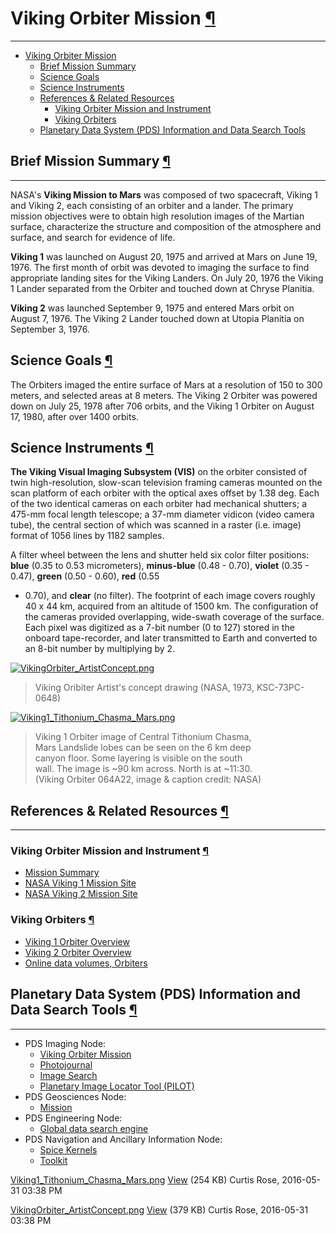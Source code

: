 <div id="main">

<div id="content">

<div class="contextual">

</div>

<div class="wiki wiki-page">

<span id="Viking-Orbiter-Mission"></span>

# Viking Orbiter Mission [¶](#Viking-Orbiter-Mission-)

-----

  - [Viking Orbiter Mission](#Viking-Orbiter-Mission-)
      - [Brief Mission Summary](#Brief-Mission-Summary-)
      - [Science Goals](#Science-Goals-)
      - [Science Instruments](#Science-Instruments-)
      - [References & Related
        Resources](#References--Related-Resources-)
          - [Viking Orbiter Mission and
            Instrument](#Viking-Orbiter-Mission-and-Instrument-)
          - [Viking Orbiters](#Viking-Orbiters-)
      - [Planetary Data System (PDS) Information and Data Search
        Tools](#Planetary-Data-System-PDS-Information-and-Data-Search-Tools-)

<span id="Brief-Mission-Summary"></span>

## Brief Mission Summary [¶](#Brief-Mission-Summary-)

-----

NASA's **Viking Mission to Mars** was composed of two spacecraft, Viking
1 and Viking 2, each consisting of an orbiter and a lander. The primary
mission objectives were to obtain high resolution images of the Martian
surface, characterize the structure and composition of the atmosphere
and surface, and search for evidence of life.

**Viking 1** was launched on August 20, 1975 and arrived at Mars on June
19, 1976. The first month of orbit was devoted to imaging the surface to
find appropriate landing sites for the Viking Landers. On July 20, 1976
the Viking 1 Lander separated from the Orbiter and touched down at
Chryse Planitia.

**Viking 2** was launched September 9, 1975 and entered Mars orbit on
August 7, 1976. The Viking 2 Lander touched down at Utopia Planitia on
September 3, 1976.

<span id="Science-Goals"></span>

## Science Goals [¶](#Science-Goals-)

The Orbiters imaged the entire surface of Mars at a resolution of 150 to
300 meters, and selected areas at 8 meters. The Viking 2 Orbiter was
powered down on July 25, 1978 after 706 orbits, and the Viking 1 Orbiter
on August 17, 1980, after over 1400 orbits.

<span id="Science-Instruments"></span>

## Science Instruments [¶](#Science-Instruments-)

**The Viking Visual Imaging Subsystem (VIS)** on the orbiter consisted
of twin high-resolution, slow-scan television framing cameras mounted on
the scan platform of each orbiter with the optical axes offset by 1.38
deg. Each of the two identical cameras on each orbiter had mechanical
shutters; a 475-mm focal length telescope; a 37-mm diameter vidicon
(video camera tube), the central section of which was scanned in a
raster (i.e. image) format of 1056 lines by 1182 samples.

A filter wheel between the lens and shutter held six color filter
positions: **blue** (0.35 to 0.53 micrometers), **minus-blue** (0.48 -
0.70), **violet** (0.35 - 0.47), **green** (0.50 - 0.60), **red** (0.55
- 0.70), and **clear** (no filter). The footprint of each image covers
roughly 40 x 44 km, acquired from an altitude of 1500 km. The
configuration of the cameras provided overlapping, wide-swath coverage
of the surface. Each pixel was digitized as a 7-bit number (0 to 127)
stored in the onboard tape-recorder, and later transmitted to Earth and
converted to an 8-bit number by multiplying by 2.

[![VikingOrbiter\_ArtistConcept.png](attachments/thumbnail/943/300.png)](attachments/download/943/VikingOrbiter_ArtistConcept.png "Viking Oribiter Artist's concept drawing")

> Viking Oribiter Artist's concept drawing (NASA, 1973, KSC-73PC-0648)

[![Viking1\_Tithonium\_Chasma\_Mars.png](attachments/thumbnail/942/300.png)](attachments/download/942/Viking1_Tithonium_Chasma_Mars.png "Viking1 Tithonium Chasm Mars")

> Viking 1 Orbiter image of Central Tithonium Chasma,  
> Mars Landslide lobes can be seen on the 6 km deep  
> canyon floor. Some layering is visible on the south  
> wall. The image is \~90 km across. North is at \~11:30.  
> (Viking Orbiter 064A22, image & caption credit: NASA)

<span id="References-amp-Related-Resources"></span>

## References & Related Resources [¶](#References--Related-Resources-)

-----

<span id="Viking-Orbiter-Mission-and-Instrument"></span>

### Viking Orbiter Mission and Instrument [¶](#Viking-Orbiter-Mission-and-Instrument-)

  - [Mission Summary](http://nssdc.gsfc.nasa.gov/planetary/viking.html)
  - [NASA Viking 1 Mission
    Site](http://solarsystem.nasa.gov/missions/viking01)
  - [NASA Viking 2 Mission
    Site](http://solarsystem.nasa.gov/missions/viking02)

<span id="Viking-Orbiters"></span>

### Viking Orbiters [¶](#Viking-Orbiters-)

  - [Viking 1 Orbiter
    Overview](http://nssdc.gsfc.nasa.gov/nmc/masterCatalog.do?sc=1975-075A)
  - [Viking 2 Orbiter
    Overview](http://nssdc.gsfc.nasa.gov/nmc/spacecraftDisplay.do?id=1975-083A)
  - [Online data volumes,
    Orbiters](http://pds-imaging.jpl.nasa.gov/volumes/viking.html#vkoEDR)

<span id="Planetary-Data-System-PDS-Information-and-Data-Search-Tools"></span>

## Planetary Data System (PDS) Information and Data Search Tools [¶](#Planetary-Data-System-PDS-Information-and-Data-Search-Tools-)

-----

  - PDS Imaging Node:
      - [Viking Orbiter
        Mission](http://pds-imaging.jpl.nasa.gov/portal/vikingo_mission.html)
      - [Photojournal](http://photojournal.jpl.nasa.gov/mission/Viking)
      - [Image
        Search](http://pds-imaging.jpl.nasa.gov/cgi-bin/Atlas/search.pl?INSTRUMENT_HOST_NAME=VIKING_ORBITER)
      - [Planetary Image Locator Tool
        (PILOT)](http://pilot.wr.usgs.gov/index.php?view=map&target=mars)
  - PDS Geosciences Node:
      - [Mission](http://geo.pds.nasa.gov/missions/viking/index.htm)
  - PDS Engineering Node:
      - [Global data search engine](http://pds.nasa.gov/)
  - PDS Navigation and Ancillary Information Node:
      - [Spice
        Kernels](http://nssdc.gsfc.nasa.gov/nmc/datasetDisplay.do?id=PSCM-00036)
      - [Toolkit](ftp://naif.jpl.nasa.gov/pub/naif/toolkit/)

</div>

<div class="attachments">

<div class="contextual">

</div>

[Viking1\_Tithonium\_Chasma\_Mars.png](attachments/download/942/Viking1_Tithonium_Chasma_Mars.png)
[View](attachments/download/942/Viking1_Tithonium_Chasma_Mars.png "View")
<span class="size"> (254 KB) </span> <span class="author"> Curtis Rose,
2016-05-31 03:38 PM </span>

[VikingOrbiter\_ArtistConcept.png](attachments/download/943/VikingOrbiter_ArtistConcept.png)
[View](attachments/download/943/VikingOrbiter_ArtistConcept.png "View")
<span class="size"> (379 KB) </span> <span class="author"> Curtis Rose,
2016-05-31 03:38 PM </span>

</div>

<div style="clear:both;">

</div>

</div>

</div>
